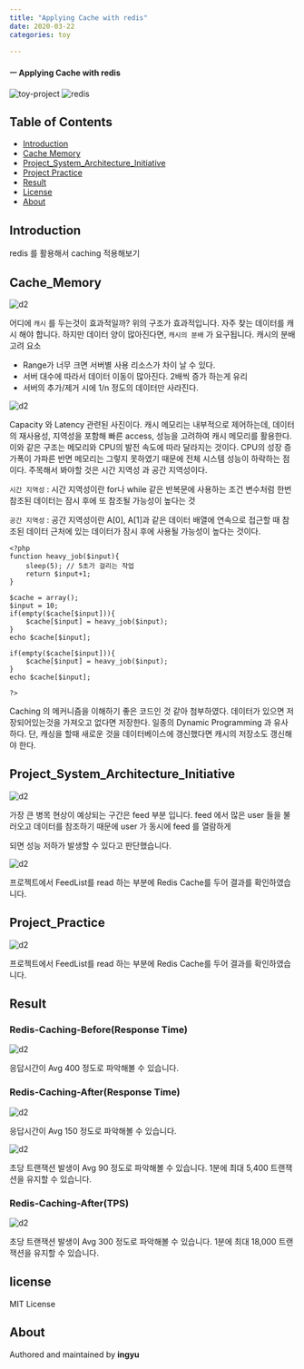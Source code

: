 ```yaml
---
title: "Applying Cache with redis"
date: 2020-03-22
categories: toy

---
```

#### ㅡ Applying Cache with redis

![toy-project](https://img.shields.io/badge/toy_project-6-orange?)
![redis](https://img.shields.io/badge/redis-2.8-blue?logo=redis)




## Table of Contents

- [Introduction](#introduction)
- [Cache Memory](#cache_memory)
- [Project_System_Architecture_Initiative](#project_system_architecture_initiative)
- [Project Practice](#project_practice)
- [Result](#result)
- [License](#license)
- [About](#about)

## Introduction
redis 를 활용해서 caching 적용해보기

## Cache_Memory

![d2](../../assets/images/redis/r2.png)

어디에 `캐시` 를 두는것이 효과적일까? 위의 구조가 효과적입니다. 자주 찾는 데이터를 캐시 해야 합니다.  하지만 데이터 양이 많아진다면, `캐시의 분배` 가 요구됩니다.
캐시의 분배 고려 요소
- Range가 너무 크면 서버별 사용 리소스가 차이 날 수 있다.
- 서버 대수에 따라서 데이터 이동이 많아진다. 2배씩 증가 하는게 유리
- 서버의 추가/제거 시에 1/n 정도의 데이터만 사라진다.

![d2](../../assets/images/redis/r3.png)

Capacity 와 Latency 관련된 사진이다.
캐시 메모리는 내부적으로 제어하는데, 데이터의 재사용성, 지역성을 포함해 빠른 access, 성능을 고려하여 캐시 메모리를 활용한다.
이와 같은 구조는 메모리와 CPU의 발전 속도에 따라 달라지는 것이다. CPU의 성장 증가폭이 가파른 반면 메모리는 그렇지 못하였기 때문에 전체 시스템 성능이 하락하는 점이다.
주목해서 봐야할 것은 시간 지역성 과 공간 지역성이다.

`시간 지역성` : 시간 지역성이란 for나 while 같은 반복문에 사용하는 조건 변수처럼 한번 참조된 데이터는 잠시 후에 또 참조될 가능성이 높다는 것

`공간 지역성` : 공간 지역성이란 A[0], A[1]과 같은 데이터 배열에 연속으로 접근할 때 참조된 데이터 근처에 있는 데이터가 잠시 후에 사용될 가능성이 높다는 것이다.

```
<?php
function heavy_job($input){
    sleep(5); // 5초가 걸리는 작업
    return $input+1;
}
 
$cache = array();
$input = 10;
if(empty($cache[$input])){
    $cache[$input] = heavy_job($input);
}
echo $cache[$input];
 
if(empty($cache[$input])){
    $cache[$input] = heavy_job($input);
}
echo $cache[$input];
 
?>

```

Caching 의 메커니즘을 이해하기 좋은 코드인 것 같아 첨부하였다. 데이터가 있으면 저장되어있는것을 가져오고 없다면 저장한다. 일종의 Dynamic Programming 과 유사하다.
단, 캐싱을 할때 새로운 것을 데이터베이스에 갱신했다면 캐시의 저장소도 갱신해야 한다.

## Project_System_Architecture_Initiative
![d2](../../assets/images/redis/r4.png)

가장 큰 병목 현상이 예상되는 구간은 feed 부분 입니다. feed 에서 많은 user 들을 불러오고 데이터를 참조하기 때문에 user 가 동시에 feed 를 열람하게 

되면 성능 저하가 발생할 수 있다고 판단했습니다.

![d2](../../assets/images/redis/r5.png)

프로젝트에서 FeedList를 read 하는 부분에 Redis Cache를 두어 결과를 확인하였습니다.

## Project_Practice

![d2](../../assets/images/redis/r6.png)

프로젝트에서 FeedList를 read 하는 부분에 Redis Cache를 두어 결과를 확인하였습니다.


## Result
### Redis-Caching-Before(Response Time)

![d2](../../assets/images/redis/r7.png)

응답시간이 Avg 400 정도로 파악해볼 수 있습니다.

### Redis-Caching-After(Response Time)

![d2](../../assets/images/redis/r8.png)

응답시간이 Avg 150 정도로 파악해볼 수 있습니다.

![d2](../../assets/images/redis/r9.png)

초당 트랜잭션 발생이 Avg 90 정도로 파악해볼 수 있습니다. 1분에 최대 5,400 트랜잭션을 유지할 수 있습니다.

### Redis-Caching-After(TPS)

![d2](../../assets/images/redis/r10.png)

초당 트랜잭션 발생이 Avg 300 정도로 파악해볼 수 있습니다. 1분에 최대 18,000 트랜잭션을 유지할 수 있습니다.


## license
MIT License

## About

Authored and maintained by **ingyu**


[jekyll-docs]: https://jekyllrb.com/docs/home
[jekyll-gh]:   https://github.com/jekyll/jekyll
[jekyll-talk]: https://talk.jekyllrb.com/
[code]: https://github.com/lllilllilllilili/hufs_projects/blob/master/OperatingSystem/Heart%20rate%20measurement.c
